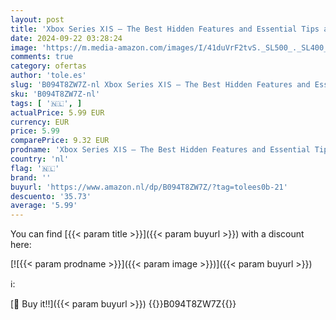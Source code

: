 ```yaml
---
layout: post
title: 'Xbox Series XǀS – The Best Hidden Features and Essential Tips and Tricks  Bonus: 27 Voice Commands '
date: 2024-09-22 03:28:24
image: 'https://m.media-amazon.com/images/I/41duVrF2tvS._SL500_._SL400_.jpg'
comments: true
category: ofertas
author: 'tole.es'
slug: 'B094T8ZW7Z-nl Xbox Series XǀS – The Best Hidden Features and Essential...'
sku: 'B094T8ZW7Z-nl'
tags: [ '🇳🇱', ]
actualPrice: 5.99 EUR
currency: EUR
price: 5.99
comparePrice: 9.32 EUR
prodname: 'Xbox Series XǀS – The Best Hidden Features and Essential Tips and Tricks  Bonus: 27 Voice Commands '
country: 'nl'
flag: '🇳🇱'
brand: ''
buyurl: 'https://www.amazon.nl/dp/B094T8ZW7Z/?tag=tolees0b-21'
descuento: '35.73'
average: '5.99'
---
```


You can find [{{< param title >}}]({{< param buyurl >}}) with a discount here:

[![{{< param prodname >}}]({{< param image >}})]({{< param buyurl >}})

ℹ️:


[🛒 Buy it!!]({{< param buyurl >}})
{{<world>}}B094T8ZW7Z{{</world>}}
